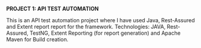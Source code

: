 **PROJECT 1: API TEST AUTOMATION**

This is an API test automation project where I have used Java, Rest-Assured and Extent report report for the framework.
Technologies: JAVA, Rest-Assured, TestNG, Extent Reporting (for report generation) and Apache Maven for Build creation.
